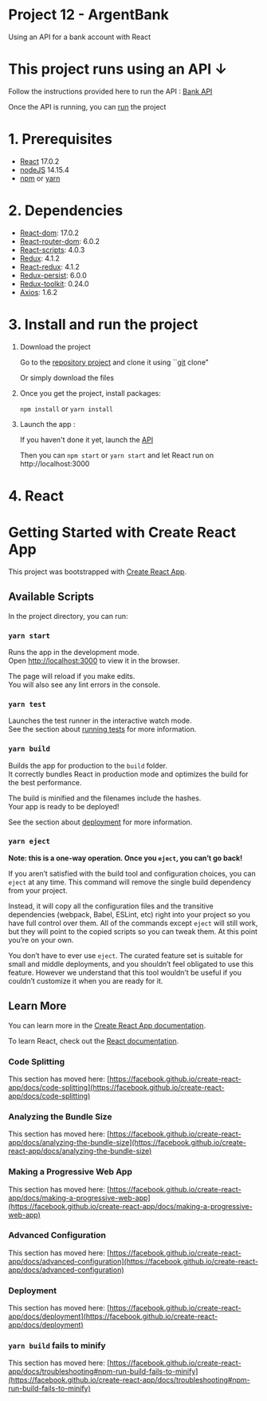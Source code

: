 # Project 12 - ArgentBank

Using an API for a bank account with React

# This project runs using an API &#8595;

Follow the instructions provided here to run the API : [Bank API](https://github.com/OpenClassrooms-Student-Center/Project-10-Bank-API)

Once the API is running, you can [run](#3.-Install-and-run-the-project) the project

# 1. Prerequisites

-   [React](https://reactjs.org/) 17.0.2
-   [nodeJS](https://nodejs.org/en/) 14.15.4
-   [npm](https://www.npmjs.com/)
    or
    [yarn](https://classic.yarnpkg.com/lang/en/docs/install/#windows-stable)

# 2. Dependencies

-   [React-dom](https://www.npmjs.com/package/react-dom): 17.0.2
-   [React-router-dom](https://www.npmjs.com/package/react-router-dom): 6.0.2
-   [React-scripts](https://www.npmjs.com/package/react-scripts): 4.0.3
-   [Redux](https://www.npmjs.com/package/redux): 4.1.2
-   [React-redux](https://www.npmjs.com/package/react-redux): 4.1.2
-   [Redux-persist](https://www.npmjs.com/package/redux-persist): 6.0.0
-   [Redux-toolkit](https://www.npmjs.com/package/redux-persist): 0.24.0
-   [Axios](https://www.npmjs.com/package/axios): 1.6.2

# 3. Install and run the project

1. Download the project

    Go to the [repository project](https://github.com/Keidaten/JeremyAlderweireldt_13_10112021)
    and clone it using ``[git](https://git-scm.com/downloads) clone"

    Or simply download the files

2. Once you get the project, install packages:

    `npm install` or `yarn install`

3. Launch the app :

    If you haven't done it yet, launch the [API](-This-project-runs-using-an-API-↓)

    Then you can `npm start` or `yarn start` and let React run on http://localhost:3000

# 4. React

# Getting Started with Create React App

This project was bootstrapped with [Create React App](https://github.com/facebook/create-react-app).

## Available Scripts

In the project directory, you can run:

### `yarn start`

Runs the app in the development mode.\
Open [http://localhost:3000](http://localhost:3000) to view it in the browser.

The page will reload if you make edits.\
You will also see any lint errors in the console.

### `yarn test`

Launches the test runner in the interactive watch mode.\
See the section about [running tests](https://facebook.github.io/create-react-app/docs/running-tests) for more information.

### `yarn build`

Builds the app for production to the `build` folder.\
It correctly bundles React in production mode and optimizes the build for the best performance.

The build is minified and the filenames include the hashes.\
Your app is ready to be deployed!

See the section about [deployment](https://facebook.github.io/create-react-app/docs/deployment) for more information.

### `yarn eject`

**Note: this is a one-way operation. Once you `eject`, you can’t go back!**

If you aren’t satisfied with the build tool and configuration choices, you can `eject` at any time. This command will remove the single build dependency from your project.

Instead, it will copy all the configuration files and the transitive dependencies (webpack, Babel, ESLint, etc) right into your project so you have full control over them. All of the commands except `eject` will still work, but they will point to the copied scripts so you can tweak them. At this point you’re on your own.

You don’t have to ever use `eject`. The curated feature set is suitable for small and middle deployments, and you shouldn’t feel obligated to use this feature. However we understand that this tool wouldn’t be useful if you couldn’t customize it when you are ready for it.

## Learn More

You can learn more in the [Create React App documentation](https://facebook.github.io/create-react-app/docs/getting-started).

To learn React, check out the [React documentation](https://reactjs.org/).

### Code Splitting

This section has moved here: [https://facebook.github.io/create-react-app/docs/code-splitting](https://facebook.github.io/create-react-app/docs/code-splitting)

### Analyzing the Bundle Size

This section has moved here: [https://facebook.github.io/create-react-app/docs/analyzing-the-bundle-size](https://facebook.github.io/create-react-app/docs/analyzing-the-bundle-size)

### Making a Progressive Web App

This section has moved here: [https://facebook.github.io/create-react-app/docs/making-a-progressive-web-app](https://facebook.github.io/create-react-app/docs/making-a-progressive-web-app)

### Advanced Configuration

This section has moved here: [https://facebook.github.io/create-react-app/docs/advanced-configuration](https://facebook.github.io/create-react-app/docs/advanced-configuration)

### Deployment

This section has moved here: [https://facebook.github.io/create-react-app/docs/deployment](https://facebook.github.io/create-react-app/docs/deployment)

### `yarn build` fails to minify

This section has moved here: [https://facebook.github.io/create-react-app/docs/troubleshooting#npm-run-build-fails-to-minify](https://facebook.github.io/create-react-app/docs/troubleshooting#npm-run-build-fails-to-minify)
